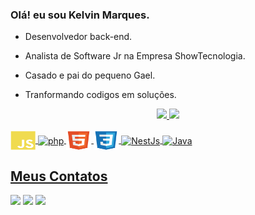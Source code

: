 ### Olá! eu sou Kelvin Marques.

  * Desenvolvedor back-end.

  * Analista de Software Jr na Empresa ShowTecnologia.

  * Casado e pai do pequeno Gael.

  * Tranformando codigos em soluções.


<div align="center">
  
  <a href="https://github.com/kelvinmacedo">
  <img height="180em" src="https://github-readme-stats.vercel.app/api?username=kelvinmacedo&show_icons=true&theme=blue-green&include_all_commits=true&count_private=true"/>
  <img height="180em" src="https://github-readme-stats.vercel.app/api/top-langs/?username=kelvinmacedo&layout=compact&langs_count=7&theme=blue-green"/>
    
</div>
  
<div style="display: inline_block"><br>
  <img align="center" alt="Js" height="30" width="40" src="https://raw.githubusercontent.com/devicons/devicon/master/icons/javascript/javascript-plain.svg">
  <img align="center" alt="php" height="30" width="40" src="https://upload.wikimedia.org/wikipedia/commons/2/27/PHP-logo.svg">
  <img align="center" alt="HTML" height="30" width="40" src="https://raw.githubusercontent.com/devicons/devicon/master/icons/html5/html5-original.svg">
  <img align="center" alt="CSS" height="30" width="40" src="https://raw.githubusercontent.com/devicons/devicon/master/icons/css3/css3-original.svg">
  <img align="center" alt="NestJs" height="40" width="40" src="https://github.com/kelvinmacedo/kelvinmacedo/assets/92284776/1a0d2aea-47e8-4ed0-ac2b-1813521d8d7e.svg">
  <img align="center" alt="Java" height="40" width="48" src="https://user-images.githubusercontent.com/92284776/165651177-5fe0933a-94cf-42f5-a02e-2aa4612692e6.svg">

  </div>
  
  ## Meus Contatos
 
<div>
  <a href="https://www.instagram.com/kelvin.marques_max" target="_blank"><img src="https://img.shields.io/badge/-Instagram-%23E4405F?style=for-the-badge&logo=instagram&logoColor=white" target="_blank"></a>
  <a href = "mailto:kelvin.max.adm@gmail.com"><img src="https://img.shields.io/badge/-Gmail-%23333?style=for-the-badge&logo=gmail&logoColor=white" target="_blank"></a>
  <a href="https://www.linkedin.com/in/kelvin-marques-max-29944722b/" target="_blank"><img src="https://img.shields.io/badge/-LinkedIn-%230077B5?style=for-the-badge&logo=linkedin&logoColor=white" target="_blank"></a>
</div>
